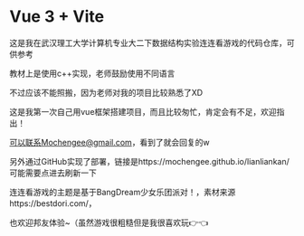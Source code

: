 # Vue 3 + Vite

这是我在武汉理工大学计算机专业大二下数据结构实验连连看游戏的代码仓库，可供参考

教材上是使用c++实现，老师鼓励使用不同语言

不过应该不能照搬，因为老师对我的项目比较熟悉了XD

这是我第一次自己用vue框架搭建项目，而且比较匆忙，肯定会有不足，欢迎指出！

可以联系Mochengee@gmail.com，看到了就会回复的w

另外通过GitHub实现了部署，链接是https://mochengee.github.io/lianliankan/
可能需要点进去刷新一下

连连看游戏的主题是基于BangDream少女乐团派对！，素材来源https://bestdori.com/，

也欢迎邦友体验~（虽然游戏很粗糙但是我很喜欢玩👉👈




